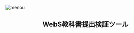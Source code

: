 ![menou](https://github.com/lifeistech/tx-webs-test-tool/blob/main/menou.png?raw=true)
<h2 align="center">WebS教科書提出検証ツール</h2>